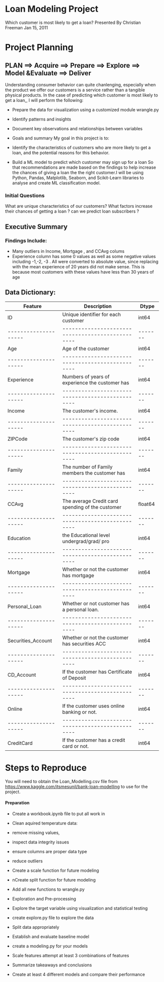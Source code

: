 # Loan Modeling Project

Which customer is most likely to get a loan?
Presented By Christian Freeman Jan 15, 2011

# Project Planning

## PLAN ==> Acquire ==> Prepare ==> Explore ==> Model &Evaluate ==> Deliver

Understanding consumer behavior can quite chanlenging, especially when the product we offer our customers is a service rather than a tangible physical products. In the case of predicting which customer is most likely to get a loan,, I will perform the following:

- Prepare the data for visualization using a customized module wrangle.py
- Identify patterns and insights
- Document key observations and relationships between variables
- Goals and summary
My goal in this project is to:

- Identify the characteristics of customers who are more likely to get a loan, and the potential reasons for this behavior.
- Build a ML model to predict which customer may sign up for a loan So that recommendations are made based on the findings to help increase the chances of giving a loan the the right customer.I will be using Python, Pandas, Matplotlib, Seaborn, and Scikit-Learn libraries to analyse and create ML classification model.

### Initial Questions
What are unique characteristics of our customers?
What factors increase their chances of getting a loan ?
can we predict loan subscribers ?


## Executive Summary

### Findings Include:

- Many outliers in Income, Mortgage , and CCAvg colums
- Experience column has some 0 values as well as some negative values including -1,-2, -3 . All were converted to absolute value, since replacing with the mean experience of 20 years did not make sense. This is because most customers with these values have less than 30 years of age

## Data Dictionary:

 |Feature             |Description                                     |Dtype  |
 |--------------------|------------------------------------------------|-------|  
 |ID                  |Unique identifier for each customer             |int64  |
 |--------------------|------------------------------------------------|-------|
 |Age                 | Age of the customer                            | int64 |
 |--------------------|------------------------------------------------|-------|
 |Experience          |Numbers of years of experience the customer has | int64 |
 |--------------------|------------------------------------------------|-------|  
 |Income              |The  customer's income.                         |  int64|  
 |--------------------|------------------------------------------------|-------|  
 |ZIPCode             | The customer's zip code                        | int64 | 
 |--------------------|------------------------------------------------|-------|   
 |Family              | The number of Family members the customer has  |int64  |
 |--------------------|------------------------------------------------|-------|   
 |CCAvg               |The average Credit card spending of the customer|float64|
 |--------------------|------------------------------------------------|-------|   
 |Education           | the Educational level undergrad/grad/ pro      |int64  |
 |--------------------|------------------------------------------------|-------|  
 |Mortgage            | Whether or not the customer has mortgage       |int64  |
 |--------------------|------------------------------------------------|-------|  
 |Personal_Loan       | Whether or not customer has a personal loan.   |int64  |
 |--------------------|------------------------------------------------|-------|  
 |Securities_Account  |Whether or not the customer has securities ACC  |int64  |
 |--------------------|------------------------------------------------|-------|  
 |CD_Account          |If the customer has Certificate of Deposit      |int64  |
 |--------------------|------------------------------------------------|-------| 
 |Online              | If the customer uses online banking or not.    |int64  |
 |--------------------|------------------------------------------------|-------|
 |CreditCard          | If the customer has a credit card or not.      |int64  |
 
 
# Steps to Reproduce

You will need to obtain the Loan_Modelling.csv file from  https://www.kaggle.com/itsmesunil/bank-loan-modelling to use for the project.

 
#### Preparation

- Create a workbook.ipynb file to put all work in
- Clean aquired temperature data:
- remove missing values,
- inspect data integrity issues
- ensure columns are proper data type
- reduce outliers
- Create a scale function for future modeling
- nCreate split function for future modeling
- Add all new functions to wrangle.py
- Exploration and Pre-processing

- Explore the target variable using visualization and statistical testing
- create explore.py file to explore the data
- Split data appropriately
- Establish and evaluate baseline model
- create a modeling.py for your models
- Scale features attempt at least 3 combinations of features
- Summarize takeaways and conclusions
 
- Create at least 4 different models and compare their performance

 
 
 
 
 
 
 